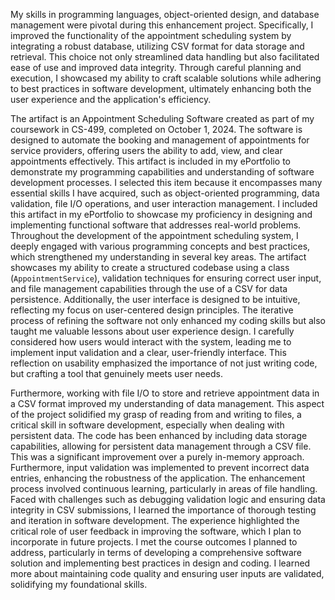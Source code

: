 My skills in programming languages, object-oriented design, and database management were pivotal during this enhancement project. 
Specifically, I improved the functionality of the appointment scheduling system by integrating a robust database, utilizing CSV format for data storage and retrieval.
This choice not only streamlined data handling but also facilitated ease of use and improved data integrity. Through careful planning and execution, 
I showcased my ability to craft scalable solutions while adhering to best practices in software development, ultimately enhancing both the user experience and the application's efficiency.


The artifact is an Appointment Scheduling Software created as part of my coursework in CS-499, completed on October 1, 2024. 
The software is designed to automate the booking and management of appointments for service providers, offering users the ability to add, 
view, and clear appointments effectively.
This artifact is included in my ePortfolio to demonstrate my programming capabilities and understanding of software development processes. 
I selected this item because it encompasses many essential skills I have acquired, such as object-oriented programming, data validation, 
file I/O operations, and user interaction management. I included this artifact in my ePortfolio to showcase my proficiency in designing and implementing functional software 
that addresses real-world problems. Throughout the development of the appointment scheduling system, I deeply engaged with various programming concepts and best practices, 
which strengthened my understanding in several key areas.
The artifact showcases my ability to create a structured codebase using a class (`AppointmentService`), 
validation techniques for ensuring correct user input, and file management capabilities through the use of a CSV for data persistence.
Additionally, the user interface is designed to be intuitive, reflecting my focus on user-centered design principles.
The iterative process of refining the software not only enhanced my coding skills but also taught me valuable lessons about user experience design.
I carefully considered how users would interact with the system, leading me to implement input validation and a clear, user-friendly interface. 
This reflection on usability emphasized the importance of not just writing code, but crafting a tool that genuinely meets user needs.

Furthermore, working with file I/O to store and retrieve appointment data in a CSV format improved my understanding of data management. 
This aspect of the project solidified my grasp of reading from and writing to files, a critical skill in software development, 
especially when dealing with persistent data. The code has been enhanced by including data storage capabilities, allowing for persistent data management through a CSV file.
This was a significant improvement over a purely in-memory approach. Furthermore, input validation was implemented to prevent incorrect data entries, 
enhancing the robustness of the application.
The enhancement process involved continuous learning, particularly in areas of file handling.
Faced with challenges such as debugging validation logic and ensuring data integrity in CSV submissions, 
I learned the importance of thorough testing and iteration in software development. The experience highlighted the critical role of user feedback in improving the software,
which I plan to incorporate in future projects.
I met the course outcomes I planned to address, particularly in terms of developing a comprehensive software solution and implementing best practices in design and coding. 
I learned more about maintaining code quality and ensuring user inputs are validated, solidifying my foundational skills.
